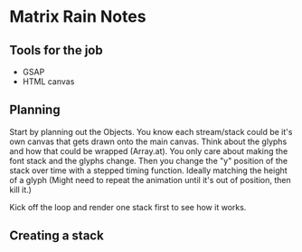 # Matrix Rain Notes

## Tools for the job
- GSAP
- HTML canvas

## Planning
Start by planning out the Objects. You know each stream/stack could be it's own canvas that gets drawn onto the main canvas.
Think about the glyphs and how that could be wrapped (Array.at). You only care about making the font stack and the glyphs change. Then you change the "y" position of the stack over time with a stepped timing function. Ideally matching the height of a glyph (Might need to repeat the animation until it's out of position, then kill it.)

Kick off the loop and render one stack first to see how it works.

## Creating a stack